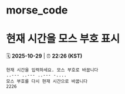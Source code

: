 # morse_code
# 현재 시간을 모스 부호 표시
<!-- MORSE_TIME_START -->
🗓️ **2025-10-29** | ⏰ **22:26 (KST)**

```
현재 시간을 입력하세요. 모스 부호로 바꿉니다
..--- ..--- ..--- -....
모스 부호를 다시 현재 시간으로 바꿉니다
2226
```
<!-- MORSE_TIME_END -->
